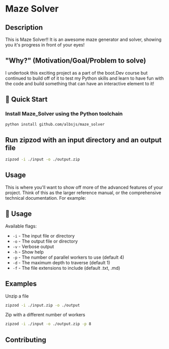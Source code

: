 # Maze Solver 

## Description
This is Maze Solver!! It is an awesome maze generator and solver, showing you it's progress in front of your eyes!

## "Why?" (Motivation/Goal/Problem to solve)

I undertook this exciting project as a part of the boot.Dev course but continued to build off of it to test my Python skills and learn to have fun with the code and build something that can have an interactive element to it!

## 🚀 Quick Start

### Install Maze_Solver using the Python toolchain

```bash
python install github.com/albsjs/maze_solver
```

## Run zipzod with an input directory and an output file

```bash
zipzod -i ./input -o ./output.zip
```
## Usage
This is where you'll want to show off more of the advanced features of your project. Think of this as the larger reference manual, or the comprehensive technical documentation. For example:

## 📖 Usage

Available flags:

- `-i` - The input file or directory
- `-o` - The output file or directory
- `-v` - Verbose output
- `-h` - Show help
- `-p` - The number of parallel workers to use (default 4)
- `-d` - The maximum depth to traverse (default 1)
- `-f` - The file extensions to include (default .txt, .md)

## Examples

Unzip a file

```bash
zipzod -i ./input.zip -o ./output
```

Zip with a different number of workers

```bash
zipzod -i ./input -o ./output.zip -p 8
```

## Contributing

